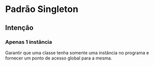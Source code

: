 # Padrão Singleton


## Intenção

### Apenas 1 instância

Garantir que uma classe tenha somente uma instância no programa e fornecer um ponto de acesso global para a mesma.



